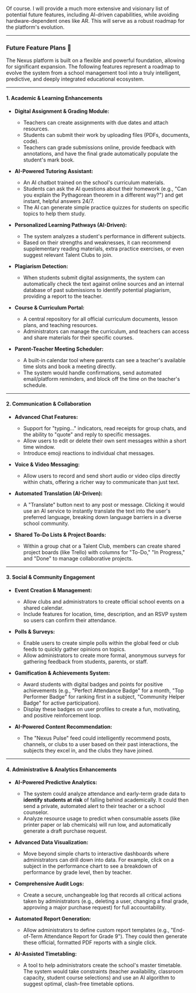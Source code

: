 Of course. I will provide a much more extensive and visionary list of potential future features, including AI-driven capabilities, while avoiding hardware-dependent ones like AR. This will serve as a robust roadmap for the platform's evolution.

***

### Future Feature Plans 🚀

The Nexus platform is built on a flexible and powerful foundation, allowing for significant expansion. The following features represent a roadmap to evolve the system from a school management tool into a truly intelligent, predictive, and deeply integrated educational ecosystem.

---

#### 1. Academic & Learning Enhancements

*   **Digital Assignment & Grading Module:**
    *   Teachers can create assignments with due dates and attach resources.
    *   Students can submit their work by uploading files (PDFs, documents, code).
    *   Teachers can grade submissions online, provide feedback with annotations, and have the final grade automatically populate the student's mark book.

*   **AI-Powered Tutoring Assistant:**
    *   An AI chatbot trained on the school's curriculum materials.
    *   Students can ask the AI questions about their homework (e.g., "Can you explain the Pythagorean theorem in a different way?") and get instant, helpful answers 24/7.
    *   The AI can generate simple practice quizzes for students on specific topics to help them study.

*   **Personalized Learning Pathways (AI-Driven):**
    *   The system analyzes a student's performance in different subjects.
    *   Based on their strengths and weaknesses, it can recommend supplementary reading materials, extra practice exercises, or even suggest relevant Talent Clubs to join.

*   **Plagiarism Detection:**
    *   When students submit digital assignments, the system can automatically check the text against online sources and an internal database of past submissions to identify potential plagiarism, providing a report to the teacher.

*   **Course & Curriculum Portal:**
    *   A central repository for all official curriculum documents, lesson plans, and teaching resources.
    *   Administrators can manage the curriculum, and teachers can access and share materials for their specific courses.

*   **Parent-Teacher Meeting Scheduler:**
    *   A built-in calendar tool where parents can see a teacher's available time slots and book a meeting directly.
    *   The system would handle confirmations, send automated email/platform reminders, and block off the time on the teacher's schedule.

---

#### 2. Communication & Collaboration

*   **Advanced Chat Features:**
    *   Support for "typing..." indicators, read receipts for group chats, and the ability to "quote" and reply to specific messages.
    *   Allow users to edit or delete their own sent messages within a short time window.
    *   Introduce emoji reactions to individual chat messages.

*   **Voice & Video Messaging:**
    *   Allow users to record and send short audio or video clips directly within chats, offering a richer way to communicate than just text.

*   **Automated Translation (AI-Driven):**
    *   A "Translate" button next to any post or message. Clicking it would use an AI service to instantly translate the text into the user's preferred language, breaking down language barriers in a diverse school community.

*   **Shared To-Do Lists & Project Boards:**
    *   Within a group chat or a Talent Club, members can create shared project boards (like Trello) with columns for "To-Do," "In Progress," and "Done" to manage collaborative projects.

---

#### 3. Social & Community Engagement

*   **Event Creation & Management:**
    *   Allow clubs and administrators to create official school events on a shared calendar.
    *   Include features for location, time, description, and an RSVP system so users can confirm their attendance.

*   **Polls & Surveys:**
    *   Enable users to create simple polls within the global feed or club feeds to quickly gather opinions on topics.
    *   Allow administrators to create more formal, anonymous surveys for gathering feedback from students, parents, or staff.

*   **Gamification & Achievements System:**
    *   Award students with digital badges and points for positive achievements (e.g., "Perfect Attendance Badge" for a month, "Top Performer Badge" for ranking first in a subject, "Community Helper Badge" for active participation).
    *   Display these badges on user profiles to create a fun, motivating, and positive reinforcement loop.

*   **AI-Powered Content Recommendation:**
    *   The "Nexus Pulse" feed could intelligently recommend posts, channels, or clubs to a user based on their past interactions, the subjects they excel in, and the clubs they have joined.

---

#### 4. Administrative & Analytics Enhancements

*   **AI-Powered Predictive Analytics:**
    *   The system could analyze attendance and early-term grade data to **identify students at risk** of falling behind academically. It could then send a private, automated alert to their teacher or a school counselor.
    *   Analyze resource usage to predict when consumable assets (like printer paper or lab chemicals) will run low, and automatically generate a draft purchase request.

*   **Advanced Data Visualization:**
    *   Move beyond simple charts to interactive dashboards where administrators can drill down into data. For example, click on a subject in the performance chart to see a breakdown of performance by grade level, then by teacher.

*   **Comprehensive Audit Logs:**
    *   Create a secure, unchangeable log that records all critical actions taken by administrators (e.g., deleting a user, changing a final grade, approving a major purchase request) for full accountability.

*   **Automated Report Generation:**
    *   Allow administrators to define custom report templates (e.g., "End-of-Term Attendance Report for Grade 9"). They could then generate these official, formatted PDF reports with a single click.

*   **AI-Assisted Timetabling:**
    *   A tool to help administrators create the school's master timetable. The system would take constraints (teacher availability, classroom capacity, student course selections) and use an AI algorithm to suggest optimal, clash-free timetable options.
